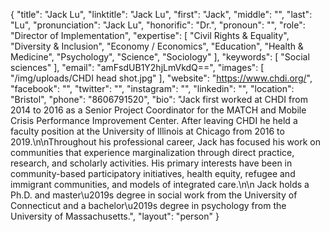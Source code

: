 {
  "title": "Jack Lu",
  "linktitle": "Jack Lu",
  "first": "Jack",
  "middle": "",
  "last": "Lu",
  "pronunciation": "Jack Lu",
  "honorific": "Dr.",
  "pronoun": "",
  "role": "Director of Implementation",
  "expertise": [
    "Civil Rights & Equality",
    "Diversity & Inclusion",
    "Economy / Economics",
    "Education",
    "Health & Medicine",
    "Psychology",
    "Science",
    "Sociology"
  ],
  "keywords": [
    "Social sciences"
  ],
  "email": "amFsdUB1Y2hjLmVkdQ==",
  "images": [
    "/img/uploads/CHDI head shot.jpg"
  ],
  "website": "https://www.chdi.org/",
  "facebook": "",
  "twitter": "",
  "instagram": "",
  "linkedin": "",
  "location": "Bristol",
  "phone": "8606791520",
  "bio": "Jack first worked at CHDI from 2014 to 2016 as a Senior Project Coordinator for the MATCH and Mobile Crisis Performance Improvement Center. After leaving CHDI he held a faculty position at the University of Illinois at Chicago from 2016 to 2019.\n\nThroughout his professional career, Jack has focused his work on communities that experience marginalization through direct practice, research, and scholarly activities.  His primary interests have been in community-based participatory initiatives, health equity, refugee and immigrant communities, and models of integrated care.\n\n Jack holds a Ph.D. and master\u2019s degree in social work from the University of Connecticut and a bachelor\u2019s degree in psychology from the University of Massachusetts.",
  "layout": "person"
}
